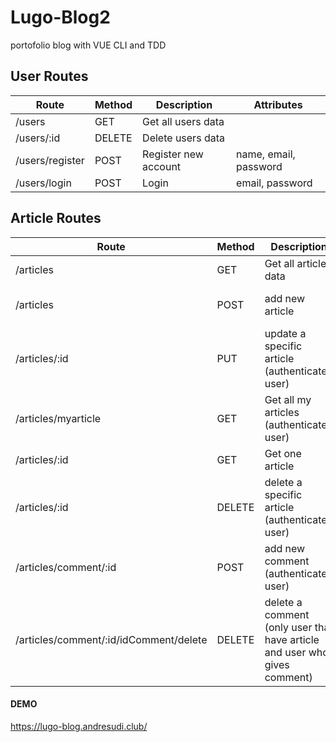 # Lugo-Blog2

portofolio blog with VUE CLI and TDD

## User Routes

| Route           | Method | Description          | Attributes            |
| --------------- | ------ | -------------------- | --------------------- |
| /users          | GET    | Get all users data   |                       |
| /users/:id      | DELETE | Delete users data    |                       |
| /users/register | POST   | Register new account | name, email, password |
| /users/login    | POST   | Login                | email, password       |

## Article Routes

| Route                                  | Method | Description                                                                   | Attributes                                          |
| -------------------------------------- | ------ | ----------------------------------------------------------------------------- | --------------------------------------------------- |
| /articles                              | GET    | Get all articles data                                                         |                                                     |
| /articles                              | POST   | add new article                                                               | title, description, image                           |
| /articles/:id                          | PUT    | update a specific article (authenticated user)                                | title, description, image, and id article on params |
| /articles/myarticle                    | GET    | Get all my articles (authenticated user)                                      |                                                     |
| /articles/:id                          | GET    | Get one article                                                               | id article on params                                |
| /articles/:id                          | DELETE | delete a specific article (authenticated user)                                | id article on params                                |
| /articles/comment/:id                  | POST   | add new comment (authenticated user)                                          | id article on params                                |
| /articles/comment/:id/idComment/delete | DELETE | delete a comment (only user that have article and user who gives comment) | id article on params, idComment on params           |

#### DEMO

https://lugo-blog.andresudi.club/